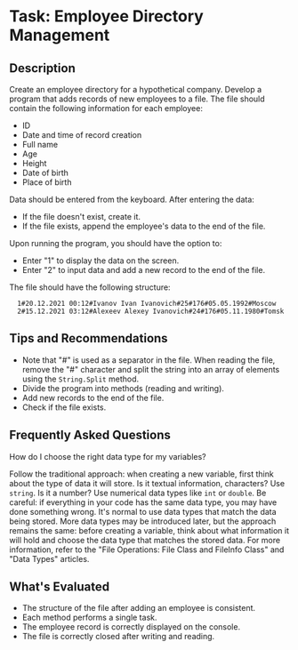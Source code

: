 # Task: Employee Directory Management

## Description

Create an employee directory for a hypothetical company. Develop a program that adds records of new employees to a file. The file should contain the following information for each employee:

- ID
- Date and time of record creation
- Full name
- Age
- Height
- Date of birth
- Place of birth

Data should be entered from the keyboard. After entering the data:

- If the file doesn't exist, create it.
- If the file exists, append the employee's data to the end of the file.

Upon running the program, you should have the option to:

- Enter "1" to display the data on the screen.
- Enter "2" to input data and add a new record to the end of the file.

The file should have the following structure:

```
  1#20.12.2021 00:12#Ivanov Ivan Ivanovich#25#176#05.05.1992#Moscow
  2#15.12.2021 03:12#Alexeev Alexey Ivanovich#24#176#05.11.1980#Tomsk

```


## Tips and Recommendations

- Note that "#" is used as a separator in the file. When reading the file, remove the "#" character and split the string into an array of elements using the `String.Split` method.
- Divide the program into methods (reading and writing).
- Add new records to the end of the file.
- Check if the file exists.

## Frequently Asked Questions

How do I choose the right data type for my variables?

Follow the traditional approach: when creating a new variable, first think about the type of data it will store. Is it textual information, characters? Use `string`. Is it a number? Use numerical data types like `int` or `double`. Be careful: if everything in your code has the same data type, you may have done something wrong. It's normal to use data types that match the data being stored. More data types may be introduced later, but the approach remains the same: before creating a variable, think about what information it will hold and choose the data type that matches the stored data. For more information, refer to the "File Operations: File Class and FileInfo Class" and "Data Types" articles.

## What's Evaluated

- The structure of the file after adding an employee is consistent.
- Each method performs a single task.
- The employee record is correctly displayed on the console.
- The file is correctly closed after writing and reading.

